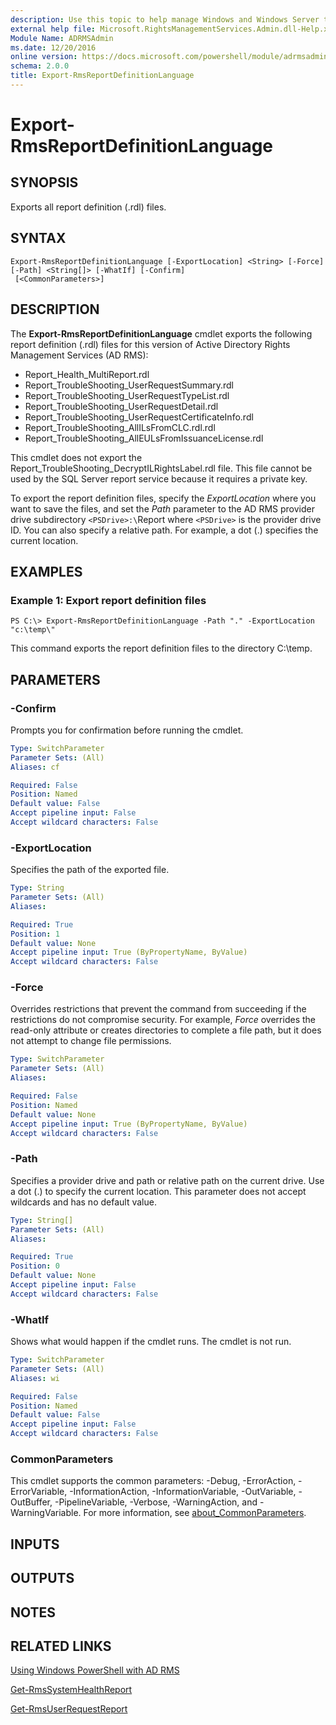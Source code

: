 ```yaml
---
description: Use this topic to help manage Windows and Windows Server technologies with Windows PowerShell.
external help file: Microsoft.RightsManagementServices.Admin.dll-Help.xml
Module Name: ADRMSAdmin
ms.date: 12/20/2016
online version: https://docs.microsoft.com/powershell/module/adrmsadmin/export-rmsreportdefinitionlanguage?view=windowsserver2022-ps&wt.mc_id=ps-gethelp
schema: 2.0.0
title: Export-RmsReportDefinitionLanguage
---
```


# Export-RmsReportDefinitionLanguage

## SYNOPSIS
Exports all report definition (.rdl) files.

## SYNTAX

```
Export-RmsReportDefinitionLanguage [-ExportLocation] <String> [-Force] [-Path] <String[]> [-WhatIf] [-Confirm]
 [<CommonParameters>]
```

## DESCRIPTION
The **Export-RmsReportDefinitionLanguage** cmdlet exports the following report definition (.rdl) files for this version of Active Directory Rights Management Services (AD RMS):

- Report_Health_MultiReport.rdl
- Report_TroubleShooting_UserRequestSummary.rdl
- Report_TroubleShooting_UserRequestTypeList.rdl
- Report_TroubleShooting_UserRequestDetail.rdl
- Report_TroubleShooting_UserRequestCertificateInfo.rdl
- Report_TroubleShooting_AllILsFromCLC.rdl.rdl
- Report_TroubleShooting_AllEULsFromIssuanceLicense.rdl

This cmdlet does not export the Report_TroubleShooting_DecryptILRightsLabel.rdl file.
This file cannot be used by the SQL Server report service because it requires a private key.

To export the report definition files, specify the *ExportLocation* where you want to save the files, and set the *Path* parameter to the AD RMS provider drive subdirectory `<PSDrive>:\`Report where `<PSDrive>` is the provider drive ID.
You can also specify a relative path.
For example, a dot (.) specifies the current location.

## EXAMPLES

### Example 1: Export report definition files
```
PS C:\> Export-RmsReportDefinitionLanguage -Path "." -ExportLocation "c:\temp\"
```

This command exports the report definition files to the directory C:\temp\.

## PARAMETERS

### -Confirm
Prompts you for confirmation before running the cmdlet.

```yaml
Type: SwitchParameter
Parameter Sets: (All)
Aliases: cf

Required: False
Position: Named
Default value: False
Accept pipeline input: False
Accept wildcard characters: False
```

### -ExportLocation
Specifies the path of the exported file.

```yaml
Type: String
Parameter Sets: (All)
Aliases: 

Required: True
Position: 1
Default value: None
Accept pipeline input: True (ByPropertyName, ByValue)
Accept wildcard characters: False
```

### -Force
Overrides restrictions that prevent the command from succeeding if the restrictions do not compromise security.
For example, *Force* overrides the read-only attribute or creates directories to complete a file path, but it does not attempt to change file permissions.

```yaml
Type: SwitchParameter
Parameter Sets: (All)
Aliases: 

Required: False
Position: Named
Default value: None
Accept pipeline input: True (ByPropertyName, ByValue)
Accept wildcard characters: False
```

### -Path
Specifies a provider drive and path or relative path on the current drive.
Use a dot (.) to specify the current location.
This parameter does not accept wildcards and has no default value.

```yaml
Type: String[]
Parameter Sets: (All)
Aliases: 

Required: True
Position: 0
Default value: None
Accept pipeline input: False
Accept wildcard characters: False
```

### -WhatIf
Shows what would happen if the cmdlet runs.
The cmdlet is not run.

```yaml
Type: SwitchParameter
Parameter Sets: (All)
Aliases: wi

Required: False
Position: Named
Default value: False
Accept pipeline input: False
Accept wildcard characters: False
```

### CommonParameters
This cmdlet supports the common parameters: -Debug, -ErrorAction, -ErrorVariable, -InformationAction, -InformationVariable, -OutVariable, -OutBuffer, -PipelineVariable, -Verbose, -WarningAction, and -WarningVariable. For more information, see [about_CommonParameters](https://go.microsoft.com/fwlink/?LinkID=113216).

## INPUTS

## OUTPUTS

## NOTES

## RELATED LINKS

[Using Windows PowerShell with AD RMS](https://go.microsoft.com/fwlink/?LinkId=136806)

[Get-RmsSystemHealthReport](./Get-RmsSystemHealthReport.md)

[Get-RmsUserRequestReport](./Get-RmsUserRequestReport.md)

